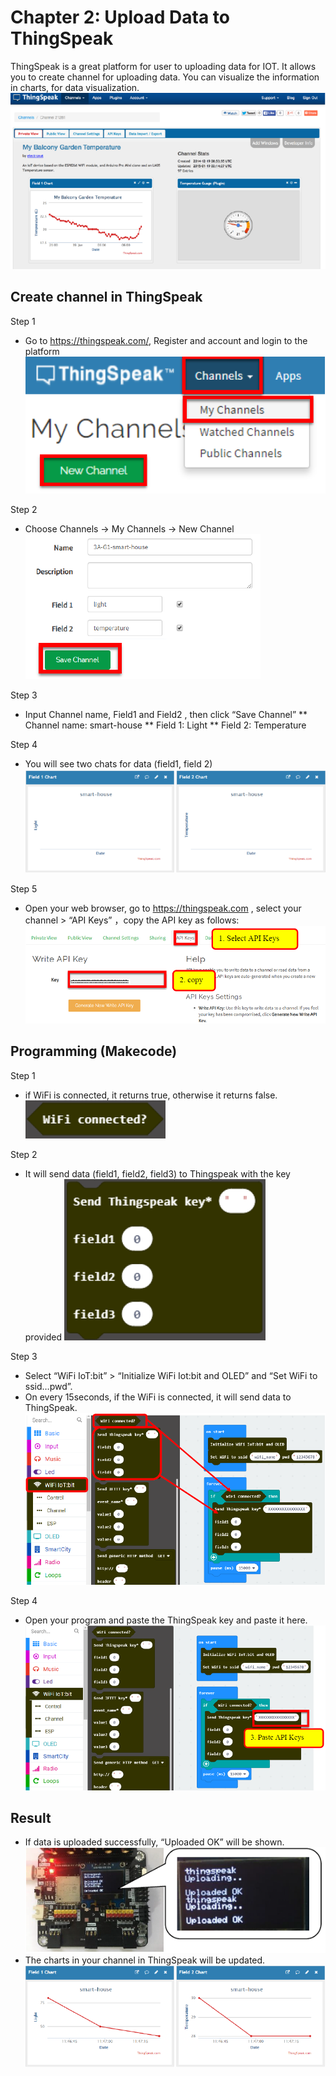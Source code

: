 # Chapter 2: Upload Data to ThingSpeak

ThingSpeak is a great platform for user to uploading data for IOT. It allows you to create channel for uploading data. You can visualize the information in charts, for data visualization.
![pic](images/Ch2_01.png)
 

## Create channel in ThingSpeak
<span id="subtitle" >Step 1</span>
* Go to https://thingspeak.com/, Register and account and login to the platform
![pic_300](images/Ch2_02.png)

<span id="subtitle" >Step 2</span>
* Choose Channels -> My Channels -> New Channel
![pic](images/Ch2_03.png)

<span id="subtitle" >Step 3</span>
* Input Channel name, Field1 and Field2 , then click “Save Channel”
** Channel name: smart-house
** Field 1: Light
** Field 2: Temperature
 
<span id="subtitle" >Step 4</span>
* You will see two chats for data (field1, field 2)
![pic](images/Ch2_04.png)

<span id="subtitle" >Step 5</span>
* Open your web browser, go to https://thingspeak.com , select your channel > “API Keys” ，copy the API key as follows:
![pic](images/Ch2_05.png)


## Programming (Makecode)
<span id="subtitle" >Step 1</span>
* if WiFi is connected, it returns true, otherwise it returns false.
![pic_200](images/Ch2_06.png)

<span id="subtitle" >Step 2</span>
* It will send data (field1, field2, field3) to Thingspeak with the key provided
![pic_200](images/Ch2_07.png)

<span id="subtitle" >Step 3</span>
* Select “WiFi IoT:bit” > “Initialize WiFi Iot:bit and OLED” and “Set WiFi to ssid…pwd”. 
* On every 15seconds, if the WiFi is connected, it will send data to ThingSpeak.
![pic](images/Ch2_08.png)

<span id="subtitle" >Step 4</span>
* Open your program and paste the ThingSpeak key and paste it here.
![pic](images/Ch2_09.png)

## Result
* If data is uploaded successfully, “Uploaded OK” will be shown.
![pic](images/Ch2_10.png)
* The charts in your channel in ThingSpeak will be updated.
![pic](images/Ch2_11.png)
